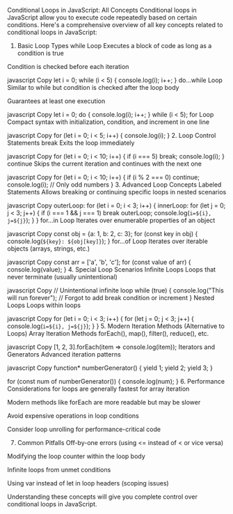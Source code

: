 Conditional Loops in JavaScript: All Concepts
Conditional loops in JavaScript allow you to execute code repeatedly based on certain conditions. Here's a comprehensive overview of all key concepts related to conditional loops in JavaScript:

1. Basic Loop Types
while Loop
Executes a block of code as long as a condition is true

Condition is checked before each iteration

javascript
Copy
let i = 0;
while (i < 5) {
    console.log(i);
    i++;
}
do...while Loop
Similar to while but condition is checked after the loop body

Guarantees at least one execution

javascript
Copy
let i = 0;
do {
    console.log(i);
    i++;
} while (i < 5);
for Loop
Compact syntax with initialization, condition, and increment in one line

javascript
Copy
for (let i = 0; i < 5; i++) {
    console.log(i);
}
2. Loop Control Statements
break
Exits the loop immediately

javascript
Copy
for (let i = 0; i < 10; i++) {
    if (i === 5) break;
    console.log(i);
}
continue
Skips the current iteration and continues with the next one

javascript
Copy
for (let i = 0; i < 10; i++) {
    if (i % 2 === 0) continue;
    console.log(i); // Only odd numbers
}
3. Advanced Loop Concepts
Labeled Statements
Allows breaking or continuing specific loops in nested scenarios

javascript
Copy
outerLoop: for (let i = 0; i < 3; i++) {
    innerLoop: for (let j = 0; j < 3; j++) {
        if (i === 1 && j === 1) break outerLoop;
        console.log(`i=${i}, j=${j}`);
    }
}
for...in Loop
Iterates over enumerable properties of an object

javascript
Copy
const obj = {a: 1, b: 2, c: 3};
for (const key in obj) {
    console.log(`${key}: ${obj[key]}`);
}
for...of Loop
Iterates over iterable objects (arrays, strings, etc.)

javascript
Copy
const arr = ['a', 'b', 'c'];
for (const value of arr) {
    console.log(value);
}
4. Special Loop Scenarios
Infinite Loops
Loops that never terminate (usually unintentional)

javascript
Copy
// Unintentional infinite loop
while (true) {
    console.log("This will run forever");
    // Forgot to add break condition or increment
}
Nested Loops
Loops within loops

javascript
Copy
for (let i = 0; i < 3; i++) {
    for (let j = 0; j < 3; j++) {
        console.log(`i=${i}, j=${j}`);
    }
}
5. Modern Iteration Methods (Alternative to Loops)
Array Iteration Methods
forEach(), map(), filter(), reduce(), etc.

javascript
Copy
[1, 2, 3].forEach(item => console.log(item));
Iterators and Generators
Advanced iteration patterns

javascript
Copy
function* numberGenerator() {
    yield 1;
    yield 2;
    yield 3;
}

for (const num of numberGenerator()) {
    console.log(num);
}
6. Performance Considerations
for loops are generally fastest for array iteration

Modern methods like forEach are more readable but may be slower

Avoid expensive operations in loop conditions

Consider loop unrolling for performance-critical code

7. Common Pitfalls
Off-by-one errors (using <= instead of < or vice versa)

Modifying the loop counter within the loop body

Infinite loops from unmet conditions

Using var instead of let in loop headers (scoping issues)

Understanding these concepts will give you complete control over conditional loops in JavaScript.
